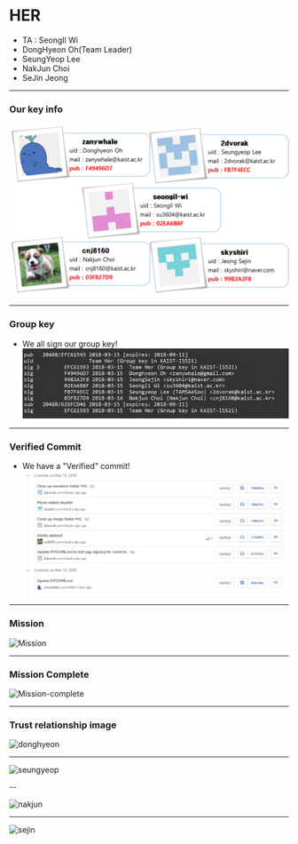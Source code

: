 # HER

- TA : SeongIl Wi
- DongHyeon Oh(Team Leader)
- SeungYeop Lee
- NakJun Choi
- SeJin Jeong

---

### Our key info

![Key-info](images/key_info.png)

---

### Group key

- We all sign our group key!
![Team-her](images/team_her.jpg)

---

### Verified Commit

- We have a "Verified" commit!
![Commit](images/github_commit.jpg)

---

### Mission

![Mission](images/mission1.jpg)

---

### Mission Complete

![Mission-complete](images/mission2.jpg)

---

### Trust relationship image

![donghyeon](images/donghyeon.jpg)

---

![seungyeop](images/seungyeop.jpg)

--

![nakjun](images/nakjun.jpg)

---

![sejin](images/sejin.jpg)



